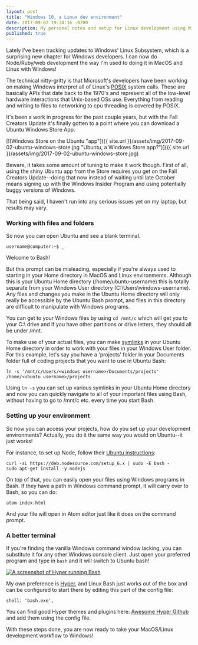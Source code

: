 ```yaml
---
layout: post
title: "Windows 10, a Linux dev environment"
date: 2017-09-02 19:34:16 -0700
description: My personal notes and setup for Linux development using Windows 10.
published: true
---
```


Lately I've been tracking updates to Windows' Linux Subsystem, which is a surprising new chapter for Windows developers. I can now do Node/Ruby/web development the way I'm used to doing it in MacOS and Linux with Windows!

The technical nitty-gritty is that Microsoft's developers have been working on making Windows interpret all of Linux's [POSIX](https://en.wikipedia.org/wiki/POSIX) system calls. These are basically APIs that date back to the 1970's and represent all of the low-level hardware interactions that Unix-based OSs use. Everything from reading and writing to files to networking to cpu threading is covered by POSIX.

It's been a work in progress for the past couple years, but with the Fall Creators Update it's finally gotten to a point where you can download a Ubuntu Windows Store App.

[![Windows Store on the Ubuntu "app"]({{ site.url }}/assets/img/2017-09-02-ubuntu-windows-store.jpg "Ubuntu, a Windows Store app?")]({{ site.url }}/assets/img/2017-09-02-ubuntu-windows-store.jpg)

Beware, it takes some amount of tuning to make it work though. First of all, using the shiny Ubuntu app from the Store requires you get on the Fall Creators Update--doing that now instead of waiting until late October means signing up with the Windows Insider Program and using potentially buggy versions of Windows.

That being said, I haven't run into any serious issues yet on my laptop, but results may vary.

### Working with files and folders

So now you can open Ubuntu and see a blank terminal.
```
username@computer:~$ _

```
Welcome to Bash!

But this prompt can be misleading, especially if you're always used to starting in your Home directory in MacOS and Linux environments. Although this is your Ubuntu Home directory (/home/ubuntu-username) this is totally separate from your Windows User directory (C:\Users\windows-username). Any files and changes you make in the Ubuntu Home directory will only really be accessible by the Ubuntu Bash prompt, and files in this directory are difficult to manipulate with Windows programs.

You can get to your Windows files by using `cd /mnt/c` which will get you to your C:\ drive and if you have other partitions or drive letters, they should all be under /mnt.

To make use of your actual files, you can make [symlinks](https://en.wikipedia.org/wiki/Symbolic_link#POSIX_and_Unix-like_operating_systems) in your Ubuntu Home directory in order to work with your files in your Windows User folder. For this example, let's say you have a 'projects' folder in your Documents folder full of coding projects that you want to use in Ubuntu Bash:

```
ln -s '/mnt/c/Users/<windows username>/Documents/projects' /home/<ubuntu username>/projects
```

Using `ln -s` you can set up various symlinks in your Ubuntu Home directory and now you can quickly navigate to all of your important files using Bash, without having to go to /mnt/c etc. every time you start Bash.

### Setting up your environment

So now you can access your projects, how do you set up your development environments? Actually, you do it the same way you would on Ubuntu--it just works!

For instance, to set up Node, follow their [Ubuntu instructions](https://nodejs.org/en/download/package-manager/#debian-and-ubuntu-based-linux-distributions):

```
curl -sL https://deb.nodesource.com/setup_6.x | sudo -E bash -
sudo apt-get install -y nodejs
```

On top of that, you can easily open your files using Windows programs in Bash. If they have a path in Windows command prompt, it will carry over to Bash, so you can do:

`atom index.html`

And your file will open in Atom editor just like it does on the command prompt.

### A better terminal

If you're finding the vanilla Windows command window lacking, you can substitute it for any other Windows console client. Just open your preferred program and type in `bash` and it will switch to Ubuntu bash!

[![A screenshot of Hyper running Bash]({{site.url}}/assets/img/2017-09-02-hyper-bash.png "Hyper is a much prettier way to use Bash in Windows")]({{site.url}}/assets/img/2017-09-02-hyper-bash.png)

My own preference is [Hyper](https://hyper.is/), and Linux Bash just works out of the box and can be configured to start there by editing this part of the config file:

`shell: 'bash.exe',`

You can find good Hyper themes and plugins here: [Awesome Hyper Github](https://github.com/bnb/awesome-hyper) and add them using the config file.

With these steps done, you are now ready to take your MacOS/Linux development workflow to Windows!
